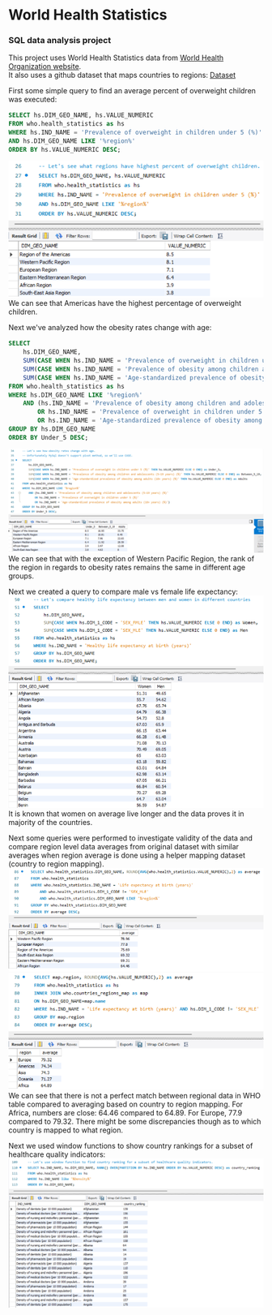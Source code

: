 # World Health Statistics
### SQL data analysis project  
This project uses World Health Statistics data from [World Health Organization website](https://www.who.int/data/gho/publications/world-health-statistics/).  
It also uses a github dataset that maps countries to regions: [Dataset](https://github.com/lukes/ISO-3166-Countries-with-Regional-Codes/blob/master/all/all.csv)  

First some simple query to find an average percent of overweight children was executed: 
```sql
SELECT hs.DIM_GEO_NAME, hs.VALUE_NUMERIC
FROM who.health_statistics as hs
WHERE hs.IND_NAME = 'Prevalence of overweight in children under 5 (%)' 
AND hs.DIM_GEO_NAME LIKE '%region%'
ORDER BY hs.VALUE_NUMERIC DESC;
```
![Image](images/OverweightChildren.png?raw=true)  
We can see that Americas have the highest percentage of overweight children.  

Next we've analyzed how the obesity rates change with age: 
```sql
SELECT 
	hs.DIM_GEO_NAME,
    SUM(CASE WHEN hs.IND_NAME = 'Prevalence of overweight in children under 5 (%)' THEN hs.VALUE_NUMERIC ELSE 0 END) as Under_5,
    SUM(CASE WHEN hs.IND_NAME = 'Prevalence of obesity among children and adolescents (5–19 years) (%)' THEN hs.VALUE_NUMERIC ELSE 0 END) as Between_5_19,
    SUM(CASE WHEN hs.IND_NAME = 'Age-standardized prevalence of obesity among adults (18+ years) (%)' THEN hs.VALUE_NUMERIC ELSE 0 END) as Adults
FROM who.health_statistics as hs
WHERE hs.DIM_GEO_NAME LIKE '%region%' 
	AND (hs.IND_NAME = 'Prevalence of obesity among children and adolescents (5–19 years) (%)' 
		OR hs.IND_NAME = 'Prevalence of overweight in children under 5 (%)' 
        OR hs.IND_NAME = 'Age-standardized prevalence of obesity among adults (18+ years) (%)')
GROUP BY hs.DIM_GEO_NAME
ORDER BY Under_5 DESC;
```

![Image](images/ObesityChangeWithAge.png?raw=true)  
We can see that with the exception of Western Pacific Region, the rank of the region in regards to obesity rates remains the same in different age groups.  

Next we created a query to compare male vs female life expectancy: ![Image](images/MenVsWomenLifeExpectancy.png?raw=true) It is known that women on average live longer and the data proves it in majority of the countries.  

Next some queries were performed to investigate validity of the data and compare region level data averages from original dataset with similar averages when region average is done using a helper mapping dataset (country to region mapping).  
![Image](images/AverageFemaleLifeExpectancyRegionBasedOnBuiltInData.png?raw=true)
![Image](images/AverageFemaleLifeExpectancyRegionBasedOnMapping.png?raw=true)
We can see that there is not a perfect match between regional data in WHO table compared to averaging based on country to region mapping.
For Africa, numbers are close: 64.46 compared to 64.89.
For Europe, 77.9 compared to 79.32.
There might be some discrepancies though as to which country is mapped to what region.

Next we used window functions to show country rankings for a subset of healthcare quality indicators: ![Image](images/CountryRankingForHealthcareIndicators.png?raw=true)
